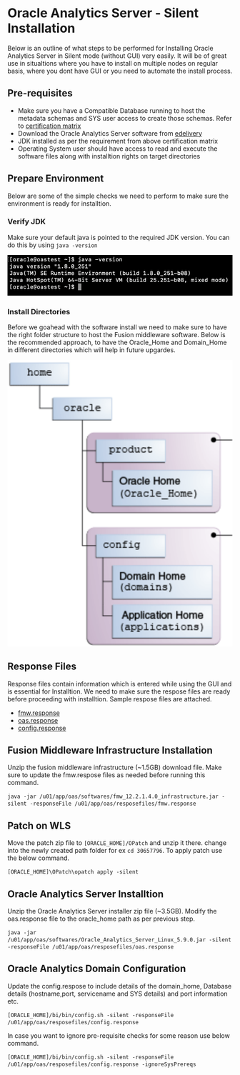 
# Oracle Analytics Server - Silent Installation

Below is an outline of what steps to be performed for Installing Oracle Analytics Server in Silent mode (without GUI) very easily. It will be of great use in situaltions where you have to install on multiple nodes on regular basis, where you dont have GUI or you need to automate the install process.


## Pre-requisites

  - Make sure you have a Compatible Database running to host the metadata schemas and SYS user access to create those schemas. Refer to [certification matrix](https://www.oracle.com/middleware/technologies/fusion-certification.html)
  -  Download the Oracle Analytics Server software from [edelivery](https://edelivery.oracle.com)
  -  JDK installed as per the requirement from above certification matrix
  -  Operating System user should have access to read and execute the software files along with installtion rights on target directories


## Prepare Environment

Below are some of the simple checks we need to perform to make sure the environment is ready for installtion.

### Verify JDK 

Make sure your default java is pointed to the required JDK version. You can do this by using `java -version`

![JavaVersion](/Installation/Silent/images/JavaVersion.png)


### Install Directories

Before we goahead with the software install we need to make sure to have the right folder structure to host the Fusion middleware software. Below is the recommended approach, to have the Oracle_Home and Domain_Home in different directories which will help in future upgardes.

![InstallDirectories](/Installation/Silent/images/InstallDirectories.png)


## Response Files

Response files contain information which is entered while using the GUI and is essential for Installtion. We need to make sure the respose files are ready before proceeding with installtion. Sample respose files are attached.

  -  [fmw.response](/Installation/Silent/responseFiles/fmw.response)
  -  [oas.response](/Installation/Silent/responseFiles/oas.response)
  -  [config.response](/Installation/Silent/responseFiles/config.response)

## Fusion Middleware Infrastructure Installation

Unzip the fusion middleware infrastructure (~1.5GB) download file. Make sure to update the fmw.respose files as needed before running this command. 

    java -jar /u01/app/oas/softwares/fmw_12.2.1.4.0_infrastructure.jar -silent -responseFile /u01/app/oas/resposefiles/fmw.response

## Patch on WLS

Move the patch zip file to `[ORACLE_HOME]/OPatch` and unzip it there. change into the newly created path folder for ex `cd 30657796`.
To apply patch use the below command.

    [ORACLE_HOME]\OPatch\opatch apply -silent

## Oracle Analytics Server Installtion

Unzip the Oracle Analytics Server installer zip file (~3.5GB). Modify the oas.response file to the oracle_home path as per previous step.

    java -jar /u01/app/oas/softwares/Oracle_Analytics_Server_Linux_5.9.0.jar -silent -responseFile /u01/app/oas/resposefiles/oas.response

## Oracle Analytics Domain Configuration 

Update the config.respose to include details of the domain_home, Database details (hostname,port, servicename and SYS details) and port information etc.

    [ORACLE_HOME]/bi/bin/config.sh -silent -responseFile /u01/app/oas/resposefiles/config.response

In case you want to ignore pre-requisite checks for some reason use below command.

    [ORACLE_HOME]/bi/bin/config.sh -silent -responseFile /u01/app/oas/resposefiles/config.response -ignoreSysPrereqs
